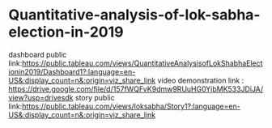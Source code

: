 # Quantitative-analysis-of-lok-sabha-election-in-2019
dashboard public link:https://public.tableau.com/views/QuantitativeAnalysisofLokShabhaElectionin2019/Dashboard1?:language=en-US&:display_count=n&:origin=viz_share_link
video demonstration link : https://drive.google.com/file/d/157fWQFvK9dmw9RUuHG0YjbMK533JDiJA/view?usp=drivesdk
story public link:https://public.tableau.com/views/loksabha/Story1?:language=en-US&:display_count=n&:origin=viz_share_link
